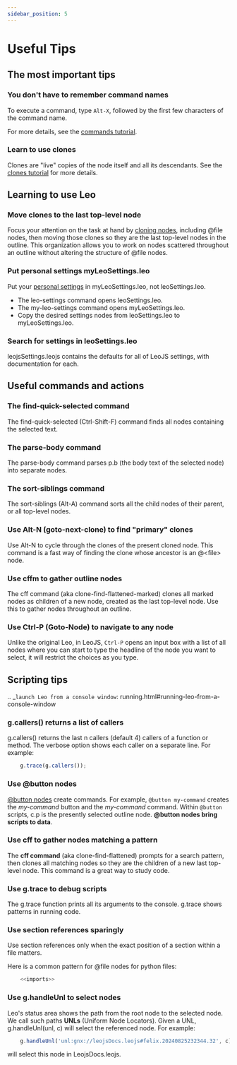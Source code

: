 ```yaml
---
sidebar_position: 5
---
```


# Useful Tips

## The most important tips

### You don't have to remember command names

To execute a command, type `Alt-X`, followed by the first few characters of the command name.

For more details, see the [commands tutorial](tutorial-basics.md#commands).

### Learn to use clones

Clones are "live" copies of the node itself and all its descendants.
See the [clones tutorial](tutorial-pim.md#clones) for more details.

## Learning to use Leo

### Move clones to the last top-level node

Focus your attention on the task at hand by [cloning nodes](tutorial-pim.md#clones), including
\@file nodes, then moving those clones so they are the last top-level nodes
in the outline. This organization allows you to work on nodes scattered
throughout an outline without altering the structure of @file nodes.

### Put personal settings myLeoSettings.leo

Put your [personal settings](../users-guide/customizing.md#specifying-settings) in myLeoSettings.leo, not leoSettings.leo.

- The leo-settings command opens leoSettings.leo.
- The my-leo-settings command opens myLeoSettings.leo.
- Copy the desired settings nodes from leoSettings.leo to myLeoSettings.leo.

### Search for settings in leoSettings.leo
leojsSettings.leojs contains the defaults for all of LeoJS settings, with
documentation for each.

## Useful commands and actions

### The find-quick-selected command
The find-quick-selected (Ctrl-Shift-F) command finds all nodes containing the selected text.

### The parse-body command
The parse-body command parses p.b (the body text of the selected node) into separate nodes.

### The sort-siblings command
The sort-siblings (Alt-A) command sorts all the child nodes of their parent, or all top-level nodes.

### Use Alt-N (goto-next-clone) to find "primary" clones
Use Alt-N to cycle through the clones of the present cloned node.
This command is a fast way of finding the clone whose ancestor is an @\<file\> node.

### Use cffm to gather outline nodes
The cff command (aka clone-find-flattened-marked) clones all marked nodes
as children of a new node, created as the last top-level node. Use this
to gather nodes throughout an outline.

### Use Ctrl-P (Goto-Node) to navigate to any node
Unlike the original Leo, in LeoJS, `Ctrl-P` opens an input box with a list of all nodes where you can start to type the headline of the node you want to select, it will restrict the choices as you type.

## Scripting tips
.. _`launch Leo from a console window`: running.html#running-leo-from-a-console-window

### g.callers() returns a list of callers

g.callers() returns the last n callers (default 4) callers of a function or
method. The verbose option shows each caller on a separate line. For
example:

```js
    g.trace(g.callers());
```

### Use @button nodes

[@button nodes](tutorial-basics.md#button-and-command-nodes) create commands. For example, `@button my-command` creates
the _my-command_ button and the _my-command_ command. Within `@button`
scripts, c.p is the presently selected outline node.
**@button nodes bring scripts to data**.

### Use cff to gather nodes matching a pattern
The **cff command** (aka clone-find-flattened) prompts for a search pattern,
then clones all matching nodes so they are the children of a new last
top-level node. This command is a great way to study code.

### Use g.trace to debug scripts
The g.trace function prints all its arguments to the console. g.trace shows
patterns in running code.

### Use section references sparingly
Use section references only when the exact position of a section within a file matters. 

Here is a common pattern for @file nodes for python files:

```js
    <<imports>>
```

### Use g.handleUnl to select nodes
Leo's status area shows the path from the root node to the selected node. We call such paths **UNLs** (Uniform Node Locators).  Given a UNL, g.handleUnl(unl, c) will select the referenced node.  For example:

```js
    g.handleUnl('unl:gnx://leojsDocs.leojs#felix.20240825232344.32', c);
```

will select this node in LeojsDocs.leojs.

